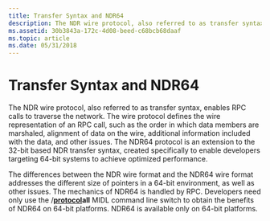 ```yaml
---
title: Transfer Syntax and NDR64
description: The NDR wire protocol, also referred to as transfer syntax, enables RPC calls to traverse the network.
ms.assetid: 30b3843a-172c-4d08-beed-c68bcb68daaf
ms.topic: article
ms.date: 05/31/2018
---
```


# Transfer Syntax and NDR64

The NDR wire protocol, also referred to as transfer syntax, enables RPC calls to traverse the network. The wire protocol defines the wire representation of an RPC call, such as the order in which data members are marshaled, alignment of data on the wire, additional information included with the data, and other issues. The NDR64 protocol is an extension to the 32-bit based NDR transfer syntax, created specifically to enable developers targeting 64-bit systems to achieve optimized performance.

The differences between the NDR wire format and the NDR64 wire format addresses the different size of pointers in a 64-bit environment, as well as other issues. The mechanics of NDR64 is handled by RPC. Developers need only use the /[**protocol**](https://docs.microsoft.com/windows/desktop/Midl/-protocol)**all** MIDL command line switch to obtain the benefits of NDR64 on 64-bit platforms. NDR64 is available only on 64-bit platforms.

 

 




